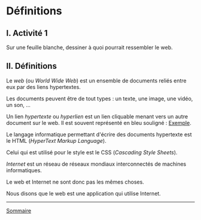 # Définitions

## I. Activité 1

Sur une feuille blanche, dessiner à quoi pourrait ressembler le web.

## II. Définitions 

Le *web* (ou *World Wide Web*) est un ensemble de documents reliés entre eux par des liens hypertextes.

Les documents peuvent être de tout types : un texte, une image, une vidéo, un son, ...

Un lien *hypertexte* ou *hyperlien* est un lien cliquable menant vers un autre document sur le web. Il est souvent représenté en bleu souligné : [Exemple](./Introduction.md).

Le langage informatique permettant d'écrire des documents hypertexte est le HTML (*HyperText Markup Language*).

Celui qui est utilisé pour le style est le CSS (*Cascading Style Sheets*).

*Internet* est un réseau de réseaux mondiaux interconnectés de machines informatiques.

Le web et Internet ne sont donc pas les mêmes choses.

Nous disons que le web est une application qui utilise Internet.

________________

[Sommaire](./../README.md)